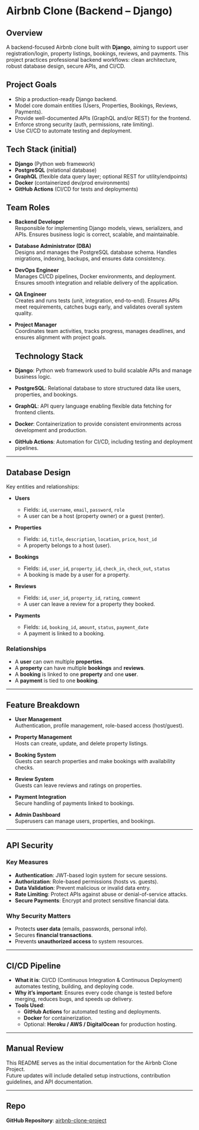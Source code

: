 # Airbnb Clone (Backend – Django)

## Overview
A backend-focused Airbnb clone built with **Django**, aiming to support user registration/login, property listings, bookings, reviews, and payments. This project practices professional backend workflows: clean architecture, robust database design, secure APIs, and CI/CD.

## Project Goals
- Ship a production-ready Django backend.
- Model core domain entities (Users, Properties, Bookings, Reviews, Payments).
- Provide well-documented APIs (GraphQL and/or REST) for the frontend.
- Enforce strong security (auth, permissions, rate limiting).
- Use CI/CD to automate testing and deployment.

## Tech Stack (initial)
- **Django** (Python web framework)
- **PostgreSQL** (relational database)
- **GraphQL** (flexible data query layer; optional REST for utility/endpoints)
- **Docker** (containerized dev/prod environments)
- **GitHub Actions** (CI/CD for tests and deployments)


## Team Roles

- **Backend Developer**  
  Responsible for implementing Django models, views, serializers, and APIs. Ensures business logic is correct, scalable, and maintainable.  

- **Database Administrator (DBA)**  
  Designs and manages the PostgreSQL database schema. Handles migrations, indexing, backups, and ensures data consistency.  

- **DevOps Engineer**  
  Manages CI/CD pipelines, Docker environments, and deployment. Ensures smooth integration and reliable delivery of the application.  

- **QA Engineer**  
  Creates and runs tests (unit, integration, end-to-end). Ensures APIs meet requirements, catches bugs early, and validates overall system quality.  

- **Project Manager**  
  Coordinates team activities, tracks progress, manages deadlines, and ensures alignment with project goals.  

  ## Technology Stack
- **Django**: Python web framework used to build scalable APIs and manage business logic.  
- **PostgreSQL**: Relational database to store structured data like users, properties, and bookings.  
- **GraphQL**: API query language enabling flexible data fetching for frontend clients.  
- **Docker**: Containerization to provide consistent environments across development and production.  
- **GitHub Actions**: Automation for CI/CD, including testing and deployment pipelines.  

---
## Database Design
Key entities and relationships:

- **Users**  
  - Fields: `id`, `username`, `email`, `password`, `role`  
  - A user can be a host (property owner) or a guest (renter).  

- **Properties**  
  - Fields: `id`, `title`, `description`, `location`, `price`, `host_id`  
  - A property belongs to a host (user).  

- **Bookings**  
  - Fields: `id`, `user_id`, `property_id`, `check_in`, `check_out`, `status`  
  - A booking is made by a user for a property.  

- **Reviews**  
  - Fields: `id`, `user_id`, `property_id`, `rating`, `comment`  
  - A user can leave a review for a property they booked.  

- **Payments**  
  - Fields: `id`, `booking_id`, `amount`, `status`, `payment_date`  
  - A payment is linked to a booking.  

### Relationships
- A **user** can own multiple **properties**.  
- A **property** can have multiple **bookings** and **reviews**.  
- A **booking** is linked to one **property** and one **user**.  
- A **payment** is tied to one **booking**.  

---

## Feature Breakdown
- **User Management**  
  Authentication, profile management, role-based access (host/guest).  

- **Property Management**  
  Hosts can create, update, and delete property listings.  

- **Booking System**  
  Guests can search properties and make bookings with availability checks.  

- **Review System**  
  Guests can leave reviews and ratings on properties.  

- **Payment Integration**  
  Secure handling of payments linked to bookings.  

- **Admin Dashboard**  
  Superusers can manage users, properties, and bookings.  

---

## API Security
### Key Measures
- **Authentication**: JWT-based login system for secure sessions.  
- **Authorization**: Role-based permissions (hosts vs. guests).  
- **Data Validation**: Prevent malicious or invalid data entry.  
- **Rate Limiting**: Protect APIs against abuse or denial-of-service attacks.  
- **Secure Payments**: Encrypt and protect sensitive financial data.  

### Why Security Matters
- Protects **user data** (emails, passwords, personal info).  
- Secures **financial transactions**.  
- Prevents **unauthorized access** to system resources.  

---

## CI/CD Pipeline
- **What it is**: CI/CD (Continuous Integration & Continuous Deployment) automates testing, building, and deploying code.  
- **Why it’s important**: Ensures every code change is tested before merging, reduces bugs, and speeds up delivery.  
- **Tools Used**:  
  - **GitHub Actions** for automated testing and deployments.  
  - **Docker** for containerization.  
  - Optional: **Heroku / AWS / DigitalOcean** for production hosting.  

---

## Manual Review
This README serves as the initial documentation for the Airbnb Clone Project.  
Future updates will include detailed setup instructions, contribution guidelines, and API documentation.

---

## Repo
**GitHub Repository**: [airbnb-clone-project](https://github.com/GeeTechLabs/airbnb-clone-project)  